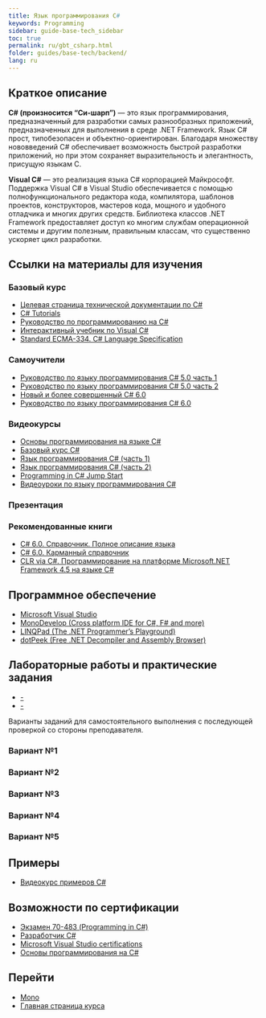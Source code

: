 ```yaml
---
title: Язык программирования С#
keywords: Programming
sidebar: guide-base-tech_sidebar
toc: true
permalink: ru/gbt_csharp.html
folder: guides/base-tech/backend/
lang: ru
---
```


## Краткое описание

**C# (произносится “Си-шарп”)** — это язык программирования, предназначенный для разработки самых разнообразных приложений, предназначенных для выполнения в среде .NET Framework. Язык C# прост, типобезопасен и объектно-ориентирован. Благодаря множеству нововведений C# обеспечивает возможность быстрой разработки приложений, но при этом сохраняет выразительность и элегантность, присущую языкам C.

**Visual C#** — это реализация языка C# корпорацией Майкрософт. Поддержка Visual C# в Visual Studio обеспечивается с помощью полнофункционального редактора кода, компилятора, шаблонов проектов, конструкторов, мастеров кода, мощного и удобного отладчика и многих других средств. Библиотека классов .NET Framework предоставляет доступ ко многим службам операционной системы и другим полезным, правильным классам, что существенно ускоряет цикл разработки.

##  Ссылки на материалы для изучения

### Базовый курс

* [Целевая страница технической документации по C#](https://msdn.microsoft.com/ru-ru/library/kx37x362.aspx)
* [C# Tutorials](https://msdn.microsoft.com/en-us/library/aa288436(v=vs.71).aspx)
* [Руководство по программированию на C#](https://msdn.microsoft.com/ru-ru/library/67ef8sbd.aspx)
* [Интерактивный учебник по Visual C#](https://msdn.microsoft.com/ru-ru/library/bb383962(v=vs.90).aspx)
* [Standard ECMA-334. C# Language Specification](http://www.ecma-international.org/publications/standards/Ecma-334.htm)

### Самоучители

* [Руководство по языку программирования С# 5.0 часть 1](https://professorweb.ru/my/csharp/charp_theory/level1/index.php)
* [Руководство по языку программирования С# 5.0 часть 2](https://professorweb.ru/my/csharp/charp_theory/level1/index1.php)
* [Новый и более совершенный C# 6.0](https://msdn.microsoft.com/ru-ru/magazine/dn802602.aspx)
* [Руководство по языку программирования С# 6.0](http://metanit.com/sharp/tutorial/)

### Видеокурсы

* [Основы программирования на языке С#](https://mva.microsoft.com/ru/training-courses/--8590?l=lSmM2020_304984382)
* [Базовый курс C#](https://www.youtube.com/watch?v=zCg1PnBoTJo&list=PLtjuvkyFrt5WjvySK8HinYjyTObam4ROY)
* [Язык программирования C# (часть 1)](https://mva.microsoft.com/ru/training-courses/-c-1-8669?l=MAuqZiG1_4404984382)
* [Язык программирования C# (часть 2)](https://mva.microsoft.com/ru/training-courses/-c-2-8877?l=ATbUZg02_6104984382)
* [Programming in C# Jump Start](https://mva.microsoft.com/en-US/training-courses/programming-in-c-jump-start-14254?l=MqbQvzSfB_1500115888)
* [Видеоуроки по языку программирования C#](https://www.youtube.com/playlist?list=PLWCoo5SF-qAMDIAqikhB2hvIytrMiR5TC)

### Презентация

### Рекомендованные книги

* [C# 6.0. Справочник. Полное описание языка](http://www.ozon.ru/context/detail/id/135794222/)
* [C# 6.0. Карманный справочник](http://www.ozon.ru/context/detail/id/34820810/)
* [CLR via C#. Программирование на платформе Microsoft.NET Framework 4.5 на языке C#](http://www.ozon.ru/context/detail/id/21236101/)

## Программное обеспечение

* [Microsoft Visual Studio](https://www.visualstudio.com/)
* [MonoDevelop (Cross platform IDE for C#, F# and more)](http://www.monodevelop.com/)
* [LINQPad (The .NET Programmer’s Playground)](https://www.linqpad.net/)
* [dotPeek (Free .NET Decompiler and Assembly Browser)](https://www.jetbrains.com/decompiler/)

## Лабораторные работы и практические задания

* [-]()
* [-]()

Варианты заданий для самостоятельного выполнения с последующей проверкой со стороны преподавателя.

### Вариант №1

### Вариант №2

### Вариант №3

### Вариант №4

### Вариант №5

## Примеры

* [Видеокурс примеров C#](https://www.youtube.com/playlist?list=PLWCoo5SF-qAN-mySVH6p7X0YPvMr8U1OU)

## Возможности по сертификации

* [Экзамен 70-483 (Programming in C#)](https://www.microsoft.com/ru-ru/learning/exam-70-483.aspx)
* [Разработчик C#](https://geekbrains.ru/professions/microsoft_developer)
* [Microsoft Visual Studio certifications](https://www.microsoft.com/en-us/learning/visual-studio-certification.aspx)
* [Основы программирования на C#](http://www.intuit.ru/studies/courses/2247/18/info)

## Перейти

* [Mono](gbt_mono.html)
* [Главная страница курса](gbt_landing-page.html)
